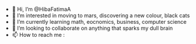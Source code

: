 - 👋 Hi, I’m @HibaFatimaA
- 👀 I’m interested in moving to mars, discovering a new colour, black cats
- 🌱 I’m currently learning math, eocnomics, business, computer science
- 💞️ I’m looking to collaborate on anything that sparks my dull brain 
- 📫 How to reach me : 

<!---
HibaFatimaA/HibaFatimaA is a ✨ special ✨ repository because its `README.md` (this file) appears on your GitHub profile.
You can click the Preview link to take a look at your changes.
--->
